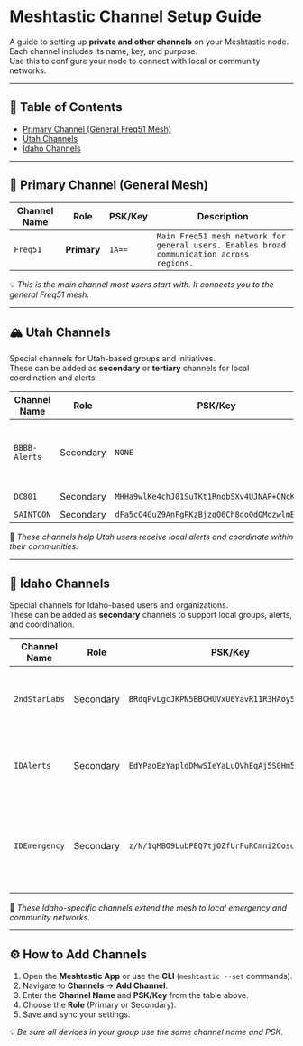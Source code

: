 # Meshtastic Channel Setup Guide

A guide to setting up **private and other channels** on your Meshtastic node.  
Each channel includes its name, key, and purpose.  
Use this to configure your node to connect with local or community networks.

---

## 🧭 Table of Contents
- [Primary Channel (General Freq51 Mesh)](#primary-channel-general-mesh)  
- [Utah Channels](#utah-channels)  
- [Idaho Channels](#idaho-channels)

---

## 🔹 Primary Channel (General Mesh)

| Channel Name | Role | PSK/Key | Description |
|---------------|------|----------|--------------|
| `Freq51` | **Primary** | `1A==` | `Main Freq51 mesh network for general users. Enables broad communication across regions.` |

💡 *This is the main channel most users start with. It connects you to the general Freq51 mesh.*

---

## 🏔️ Utah Channels

Special channels for Utah-based groups and initiatives.  
These can be added as **secondary** or **tertiary** channels for local coordination and alerts.

| Channel Name | Role | PSK/Key | Description |
|---------------|------|----------|--------------|
| `BBBB-Alerts` | Secondary | `NONE` | `Alerts from FEMA iPAWS/EAS, NOAA, USGS Volcano Alerts, and more.` |
| `DC801` | Secondary | `MHHa9wlKe4chJ01SuTKt1RnqbSXv4UJNAP+ONcKfa0c=` | `DC801 - 801 Labs` |
| `SAINTCON` | Secondary | `dFa5cC4GuZ9AnFgPKzBjzqO6Ch8doQdOMqzwlmEff0Q=` | `SAINTCON` |

💬 *These channels help Utah users receive local alerts and coordinate within their communities.*

---

## 🌲 Idaho Channels

Special channels for Idaho-based users and organizations.  
These can be added as **secondary** channels to support local groups, alerts, and coordination.

| Channel Name | Role | PSK/Key | Description |
|---------------|------|----------|--------------|
| `2ndStarLabs` | Secondary | `BRdqPvLgcJKPN5BBCHUVxU6YavR11R3HAoy5wSZdSqc=` | `Channel for members of Second Star Labs Hackerspace in Twin Falls, ID.` |
| `IDAlerts` | Secondary | `EdYPaoEzYapldDMwSIeYaLuOVhEqAj5S0Hm5owRoWEg=` | `Alerts from FEMA iPAWS/EAS, NOAA, USGS Volcano Alerts, and more.` |
| `IDEmergency` | Secondary | `z/N/1qMBO9LubPEQ7tjOZfUrFuRCmni2OosuNgHpgJM=` | `Monitors public channels for emergency keywords (911, fire, rescue) and relays info here.` |

💬 *These Idaho-specific channels extend the mesh to local emergency and community networks.*

---

## ⚙️ How to Add Channels

1. Open the **Meshtastic App** or use the **CLI** (`meshtastic --set` commands).  
2. Navigate to **Channels** → **Add Channel**.  
3. Enter the **Channel Name** and **PSK/Key** from the table above.  
4. Choose the **Role** (Primary or Secondary).  
5. Save and sync your settings.  

💡 *Be sure all devices in your group use the same channel name and PSK.*

